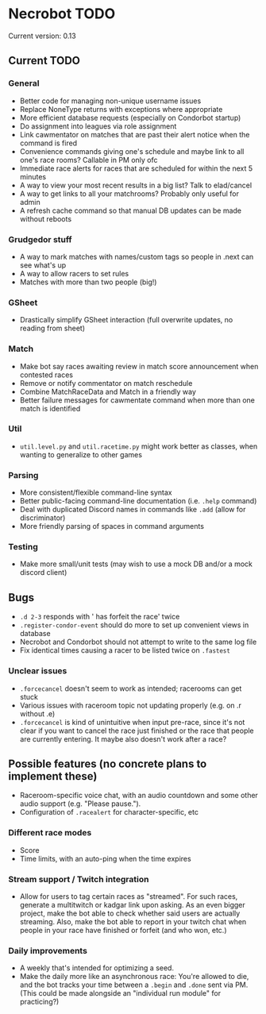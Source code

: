 # Necrobot TODO

Current version: 0.13

## Current TODO

### General
- Better code for managing non-unique username issues
- Replace NoneType returns with exceptions where appropriate
- More efficient database requests (especially on Condorbot startup)
- Do assignment into leagues via role assignment
- Link cawmentator on matches that are past their alert notice when the command is fired
- Convenience commands giving one's schedule and maybe link to all one's race rooms? Callable in PM only ofc
- Immediate race alerts for races that are scheduled for within the next 5 minutes
- A way to view your most recent results in a big list? Talk to elad/cancel
- A way to get links to all your matchrooms? Probably only useful for admin
- A refresh cache command so that manual DB updates can be made without reboots

### Grudgedor stuff
- A way to mark matches with names/custom tags so people in .next can see what's up
- A way to allow racers to set rules
- Matches with more than two people (big!)

### GSheet
- Drastically simplify GSheet interaction (full overwrite updates, no reading from sheet)

### Match
- Make bot say races awaiting review in match score announcement when contested races
- Remove or notify commentator on match reschedule
- Combine MatchRaceData and Match in a friendly way
- Better failure messages for cawmentate command when more than one match is identified

### Util
- `util.level.py` and `util.racetime.py` might work better as classes, when wanting to generalize to other games

### Parsing
- More consistent/flexible command-line syntax
- Better public-facing command-line documentation (i.e. `.help` command)
- Deal with duplicated Discord names in commands like `.add` (allow for discriminator)
- More friendly parsing of spaces in command arguments

### Testing
- Make more small/unit tests (may wish to use a mock DB and/or a mock discord client)

## Bugs
- `.d 2-3` responds with '<player> has forfeit the race' twice
- `.register-condor-event` should do more to set up convenient views in database
- Necrobot and Condorbot should not attempt to write to the same log file
- Fix identical times causing a racer to be listed twice on `.fastest`

### Unclear issues
- `.forcecancel` doesn't seem to work as intended; racerooms can get stuck
- Various issues with raceroom topic not updating properly (e.g. on .r without .e)
- `.forcecancel` is kind of unintuitive when input pre-race, since it's not clear if you want to cancel the race
just finished or the race that people are currently entering. It maybe also doesn't work after a race?

## Possible features (no concrete plans to implement these)

- Raceroom-specific voice chat, with an audio countdown and some other audio support (e.g. "Please pause.").
- Configuration of `.racealert` for character-specific, etc

### Different race modes
- Score
- Time limits, with an auto-ping when the time expires

### Stream support / Twitch integration
 - Allow for users to tag certain races as "streamed". For such races, generate a multitwitch or kadgar link upon 
asking. As an even bigger project, make the bot able to check whether said users are actually streaming. Also, make 
the bot able to report in your twitch chat when people in your race have finished or forfeit (and who won, etc.)

### Daily improvements
- A weekly that's intended for optimizing a seed.
- Make the daily more like an asynchronous race: You're allowed to die, and the bot tracks your time between a
`.begin` and `.done` sent via PM. (This could be made alongside an "individual run module" for practicing?)
